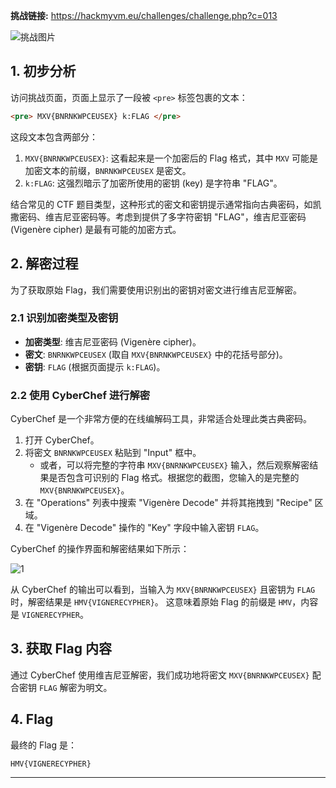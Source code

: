 **挑战链接:** https://hackmyvm.eu/challenges/challenge.php?c=013

![挑战图片](https://7r1umphk.github.io/image/20250518140039064.webp)

## 1. 初步分析

访问挑战页面，页面上显示了一段被 `<pre>` 标签包裹的文本：

```html
<pre> MXV{BNRNKWPCEUSEX} k:FLAG </pre>
```

这段文本包含两部分：
1.  `MXV{BNRNKWPCEUSEX}`: 这看起来是一个加密后的 Flag 格式，其中 `MXV` 可能是加密文本的前缀，`BNRNKWPCEUSEX` 是密文。
2.  `k:FLAG`: 这强烈暗示了加密所使用的密钥 (key) 是字符串 "FLAG"。

结合常见的 CTF 题目类型，这种形式的密文和密钥提示通常指向古典密码，如凯撒密码、维吉尼亚密码等。考虑到提供了多字符密钥 "FLAG"，维吉尼亚密码 (Vigenère cipher) 是最有可能的加密方式。

## 2. 解密过程

为了获取原始 Flag，我们需要使用识别出的密钥对密文进行维吉尼亚解密。

### 2.1 识别加密类型及密钥

*   **加密类型**: 维吉尼亚密码 (Vigenère cipher)。
*   **密文**: `BNRNKWPCEUSEX` (取自 `MXV{BNRNKWPCEUSEX}` 中的花括号部分)。
*   **密钥**: `FLAG` (根据页面提示 `k:FLAG`)。

### 2.2 使用 CyberChef 进行解密

CyberChef 是一个非常方便的在线编解码工具，非常适合处理此类古典密码。

1.  打开 CyberChef。
2.  将密文 `BNRNKWPCEUSEX` 粘贴到 "Input" 框中。
    *   或者，可以将完整的字符串 `MXV{BNRNKWPCEUSEX}` 输入，然后观察解密结果是否包含可识别的 Flag 格式。根据您的截图，您输入的是完整的 `MXV{BNRNKWPCEUSEX}`。
3.  在 "Operations" 列表中搜索 "Vigenère Decode" 并将其拖拽到 "Recipe" 区域。
4.  在 "Vigenère Decode" 操作的 "Key" 字段中输入密钥 `FLAG`。

CyberChef 的操作界面和解密结果如下所示：

![1](https://7r1umphk.github.io/static/image/20250702100248579.webp)

从 CyberChef 的输出可以看到，当输入为 `MXV{BNRNKWPCEUSEX}` 且密钥为 `FLAG` 时，解密结果是 `HMV{VIGNERECYPHER}`。
这意味着原始 Flag 的前缀是 `HMV`，内容是 `VIGNERECYPHER`。

## 3. 获取 Flag 内容

通过 CyberChef 使用维吉尼亚解密，我们成功地将密文 `MXV{BNRNKWPCEUSEX}` 配合密钥 `FLAG` 解密为明文。

## 4. Flag

最终的 Flag 是：

```
HMV{VIGNERECYPHER}
```

---